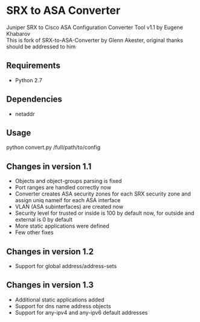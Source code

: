 # SRX to ASA Converter

Juniper SRX to Cisco ASA Configuration Converter Tool v1.1 by Eugene Khabarov<br>
This is fork of SRX-to-ASA-Converter by Glenn Akester, original thanks should be addressed to him

## Requirements

- Python 2.7

## Dependencies

- netaddr

## Usage

python convert.py /full/path/to/config

## Changes in version 1.1

- Objects and object-groups parsing is fixed
- Port ranges are handled correctly now
- Converter creates ASA security zones for each SRX security zone and assign uniq nameif for each ASA interface
- VLAN (ASA subinterfaces) are created now
- Security level for trusted or inside is 100 by default now, for outside and external is 0 by default
- More static applications were defined
- Few other fixes

## Changes in version 1.2

- Support for global address/address-sets

## Changes in version 1.3

- Additional static applications added
- Support for dns name address objects
- Support for any-ipv4 and any-ipv6 default addresses
